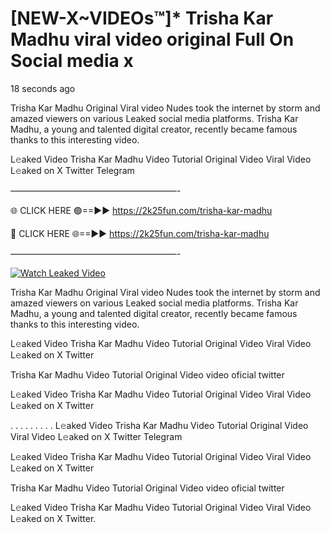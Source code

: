 # [NEW-X~VIDEOs™]* Trisha Kar Madhu viral video original Full On Social media x

18 seconds ago

Trisha Kar Madhu Original Viral video Nudes took the internet by storm and amazed viewers on various Leaked social media platforms. Trisha Kar Madhu, a young and talented digital creator, recently became famous thanks to this interesting video.

L𝚎aked Video Trisha Kar Madhu Video Tutorial Original Video Viral Video L𝚎aked on X Twitter Telegram

———————————————————-

🌐 CLICK HERE 🟢==►► https://2k25fun.com/trisha-kar-madhu

🔴 CLICK HERE 🌐==►► https://2k25fun.com/trisha-kar-madhu

———————————————————-

[![Watch Leaked Video](https://miro.medium.com/v2/resize:fit:828/format:webp/1*cilzJN44JGOrTw9NJCrNHA.gif "Watch Leaked Video")](https://2k25fun.com/trisha-kar-madhu)

Trisha Kar Madhu Original Viral video Nudes took the internet by storm and amazed viewers on various Leaked social media platforms. Trisha Kar Madhu, a young and talented digital creator, recently became famous thanks to this interesting video.

L𝚎aked Video Trisha Kar Madhu Video Tutorial Original Video Viral Video L𝚎aked on X Twitter

Trisha Kar Madhu Video Tutorial Original Video video oficial twitter

L𝚎aked Video Trisha Kar Madhu Video Tutorial Original Video Viral Video L𝚎aked on X Twitter

. . . . . . . . . L𝚎aked Video Trisha Kar Madhu Video Tutorial Original Video Viral Video L𝚎aked on X Twitter Telegram

L𝚎aked Video Trisha Kar Madhu Video Tutorial Original Video Viral Video L𝚎aked on X Twitter

Trisha Kar Madhu Video Tutorial Original Video video oficial twitter

L𝚎aked Video Trisha Kar Madhu Video Tutorial Original Video Viral Video L𝚎aked on X Twitter.